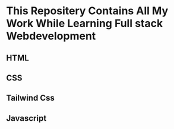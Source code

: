 # This Repositery Contains All My Work While Learning Full stack Webdevelopment

## HTML

## CSS

## Tailwind Css

## Javascript
